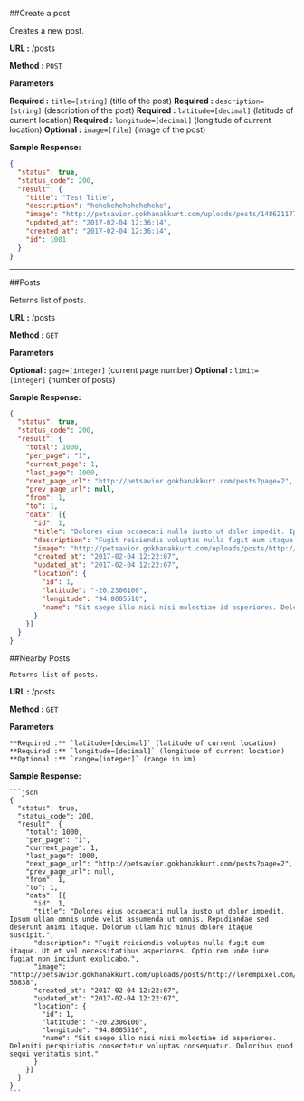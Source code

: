 ##Create a post

  Creates a new post.

**URL :**  /posts

**Method :** `POST`
  
**Parameters**

   **Required :** `title=[string]` (title of the post)
   **Required :** `description=[string]` (description of the post)
   **Required :** `latitude=[decimal]` (latitude of current location)
   **Required :** `longitude=[decimal]` (longitude of current location)
   **Optional :** `image=[file]` (image of the post)

**Sample Response:**

  ```json
  {
    "status": true,
    "status_code": 200,
    "result": {
      "title": "Test Title",
      "description": "hehehehehehehehehe",
      "image": "http://petsavior.gokhanakkurt.com/uploads/posts/1486211774_2a8a5bc96c43321cbb1a7536879376f7.jpg",
      "updated_at": "2017-02-04 12:36:14",
      "created_at": "2017-02-04 12:36:14",
      "id": 1001
    }
  }
  ```
  ----

##Posts

  Returns list of posts.

**URL :**  /posts

**Method :** `GET`
  
**Parameters**

   **Optional :** `page=[integer]` (current page number)
   **Optional :** `limit=[integer]` (number of posts)

**Sample Response:**

  ```json
  {
    "status": true,
    "status_code": 200,
    "result": {
      "total": 1000,
      "per_page": "1",
      "current_page": 1,
      "last_page": 1000,
      "next_page_url": "http://petsavior.gokhanakkurt.com/posts?page=2",
      "prev_page_url": null,
      "from": 1,
      "to": 1,
      "data": [{
        "id": 1,
        "title": "Dolores eius occaecati nulla iusto ut dolor impedit. Ipsum ullam omnis unde velit assumenda ut omnis. Repudiandae sed deserunt animi itaque. Dolorum ullam hic minus dolore itaque suscipit.",
        "description": "Fugit reiciendis voluptas nulla fugit eum itaque. Ut et vel necessitatibus asperiores. Optio rem unde iure fugiat non incidunt explicabo.",
        "image": "http://petsavior.gokhanakkurt.com/uploads/posts/http://lorempixel.com/640/480/?50838",
        "created_at": "2017-02-04 12:22:07",
        "updated_at": "2017-02-04 12:22:07",
        "location": {
          "id": 1,
          "latitude": "-20.2306100",
          "longitude": "94.8005510",
          "name": "Sit saepe illo nisi nisi molestiae id asperiores. Deleniti perspiciatis consectetur voluptas consequatur. Doloribus quod sequi veritatis sint."
        }
      }]
    }
  }
  ```

  ##Nearby Posts

    Returns list of posts.

  **URL :**  /posts

  **Method :** `GET`
    
  **Parameters**

    **Required :** `latitude=[decimal]` (latitude of current location)
    **Required :** `longitude=[decimal]` (longitude of current location)
    **Optional :** `range=[integer]` (range in km)

  **Sample Response:**

    ```json
    {
      "status": true,
      "status_code": 200,
      "result": {
        "total": 1000,
        "per_page": "1",
        "current_page": 1,
        "last_page": 1000,
        "next_page_url": "http://petsavior.gokhanakkurt.com/posts?page=2",
        "prev_page_url": null,
        "from": 1,
        "to": 1,
        "data": [{
          "id": 1,
          "title": "Dolores eius occaecati nulla iusto ut dolor impedit. Ipsum ullam omnis unde velit assumenda ut omnis. Repudiandae sed deserunt animi itaque. Dolorum ullam hic minus dolore itaque suscipit.",
          "description": "Fugit reiciendis voluptas nulla fugit eum itaque. Ut et vel necessitatibus asperiores. Optio rem unde iure fugiat non incidunt explicabo.",
          "image": "http://petsavior.gokhanakkurt.com/uploads/posts/http://lorempixel.com/640/480/?50838",
          "created_at": "2017-02-04 12:22:07",
          "updated_at": "2017-02-04 12:22:07",
          "location": {
            "id": 1,
            "latitude": "-20.2306100",
            "longitude": "94.8005510",
            "name": "Sit saepe illo nisi nisi molestiae id asperiores. Deleniti perspiciatis consectetur voluptas consequatur. Doloribus quod sequi veritatis sint."
          }
        }]
      }
    }
    ```
